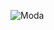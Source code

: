![Moda](https://github.com/ModaPlugin/Moda/raw/development/Branding/1x/moda-transparent%20badge.png)
